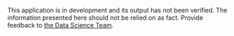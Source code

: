 This application is in development and its output has not been verified.
The information presented here should not be relied on as fact.
Provide feedback to [the Data Science Team](mailto:mlcsu.su.datascience@nhs.net).
